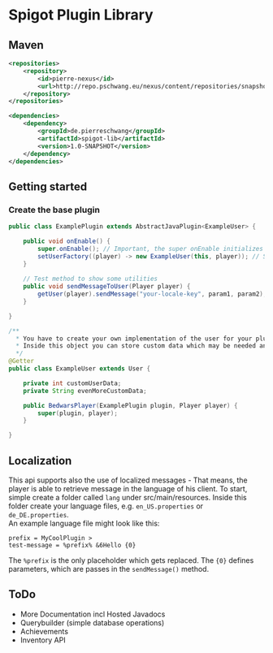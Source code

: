 # Spigot Plugin Library

## Maven 
````xml
<repositories>
    <repository>
        <id>pierre-nexus</id>
        <url>http://repo.pschwang.eu/nexus/content/repositories/snapshots/</url>
    </repository>
</repositories>

<dependencies>
    <dependency>
        <groupId>de.pierreschwang</groupId>
        <artifactId>spigot-lib</artifactId>
        <version>1.0-SNAPSHOT</version>
    </dependency>
</dependencies>
````

## Getting started
### Create the base plugin

````java
public class ExamplePlugin extends AbstractJavaPlugin<ExampleUser> {

    public void onEnable() {
        super.onEnable(); // Important, the super onEnable initializes the library
        setUserFactory((player) -> new ExampleUser(this, player)); // Set the user factory
    }   
    
    // Test method to show some utilities
    public void sendMessageToUser(Player player) {
        getUser(player).sendMessage("your-locale-key", param1, param2); // Sends a localized message to the user
    } 

}
````

````java
/**
  * You have to create your own implementation of the user for your plugin. 
  * Inside this object you can store custom data which may be needed and also have access to methods from the base user.
  */
@Getter
public class ExampleUser extends User {

    private int customUserData;
    private String evenMoreCustomData;

    public BedwarsPlayer(ExamplePlugin plugin, Player player) {
        super(plugin, player);
    }

}
````

## Localization
This api supports also the use of localized messages - That means, the player is able to retrieve message in the language of his client.
To start, simple create a folder called `lang` under src/main/resources. Inside this folder create your language files, e.g. `en_US.properties` or `de_DE.properties`.
<br />
An example language file might look like this:
````properties
prefix = MyCoolPlugin >
test-message = %prefix% &6Hello {0}
````
The ``%prefix`` is the only placeholder which gets replaced. The `{0}` defines parameters, which are passes in the `sendMessage()` method.


## ToDo
 + More Documentation incl Hosted Javadocs
 + Querybuilder (simple database operations)
 + Achievements
 + Inventory API